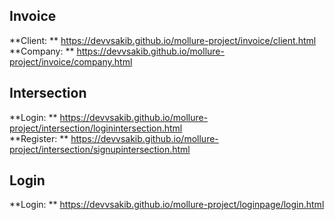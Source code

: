 ## Invoice  

**Client: ** https://devvsakib.github.io/mollure-project/invoice/client.html <br>
**Company: ** https://devvsakib.github.io/mollure-project/invoice/company.html

## Intersection

**Login: ** https://devvsakib.github.io/mollure-project/intersection/loginintersection.html <br>
**Register: ** https://devvsakib.github.io/mollure-project/intersection/signupintersection.html

## Login

**Login: ** https://devvsakib.github.io/mollure-project/loginpage/login.html <br>